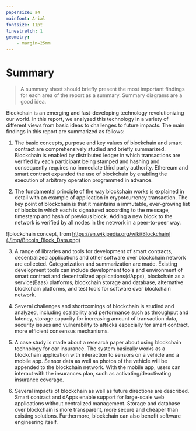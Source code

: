 ```yaml
---
papersize: a4
mainfont: Arial
fontsize: 11pt
linestretch: 1
geometry:
    - margin=25mm
---
```


# Summary

> A summary sheet should briefly present the most important findings for each area of the report as a summary. Summary diagrams are a good idea.

Blockchain is an emerging and fast-developing technology revolutionizing our world. In this report, we analyzed this technology in a variety of different views from basic ideas to challenges to future impacts. The main findings in this report are summarized as follows:

1. The basic concepts, purpose and key values of blockchain and smart contract are comprehensively studied and briefly summarized. Blockchain is enabled by distributed ledger in which transactions are verified by each participant being stamped and hashing and consequently requires no immediate third party authority. Ethereum and smart contract expanded the use of blockchain by enabling the execution of arbitrary operation programmed in advance. 

2. The fundamental principle of the way blockchain works is explained in detail with an example of application in crypotcurrency transaction. The key point of blockchain is that it maintains a immutable, ever-growing list of blocks in which each is signatured according to the message, timestamp and hash of previous block. Adding a new block to the network is verified by all nodes in the network in a peer-to-peer way.

![blockchain concept, from https://en.wikipedia.org/wiki/Blockchain](./img/Bitcoin_Block_Data.png)

3. A range of libraries and tools for development of smart contracts, decentralized applications and other software over blockchain network are collected. Categorization and summarization are made. Existing development tools can include development tools and environment of smart contract and decentralized applications(dApps), blockchain as a service(Baas) platforms, blockchain storage and database, alternative blockchain platforms, and test tools for software over blockchain network.

4. Several challenges and shortcomings of blockchain is studied and analyzed, including scalability and performance such as throughput and latency, storage capacity for increasing amount of transaction data, security issues and vulnerability to attacks especially for smart contract, more efficient consensus mechanisms.

5. A case study is made about a research paper about using blockchain technology for car insurance. The system basically works as a blockchain application with interaction to sensors on a vehicle and a mobile app. Sensor data as well as photos of the vehicle will be appended to the blockchain network. With the mobile app, users can interact with the insurances plan, such as activating/deactivating insurance coverage. 

6. Several impacts of blockchain as well as future directions are described. Smart contract and dApps enable support for large-scale web applications without centralized management. Storage and database over blockchain is more transparent, more secure and cheaper than existing solutions. Furthermore, blockchain can also benefit software engineering itself. 

